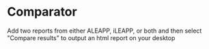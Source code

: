 # Comparator
Add two reports from either ALEAPP, iLEAPP, or both and then select "Compare results" to output an html report on your desktop
